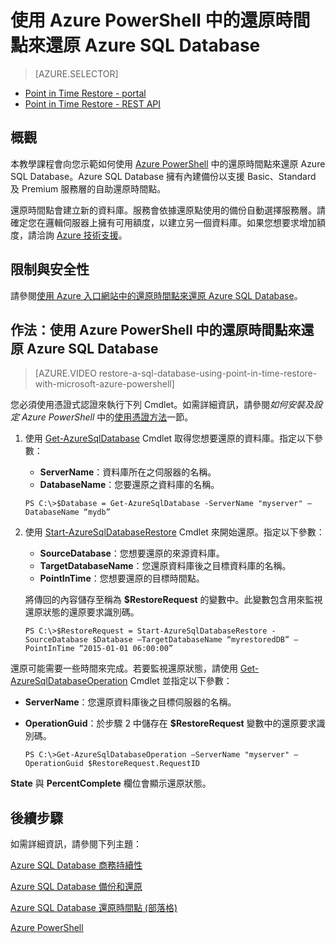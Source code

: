 <properties 
   pageTitle="使用 Azure PowerShell 中的還原時間點來還原 Azure SQL Database" 
   description="Point in Time Restore, Microsoft Azure SQL Database, restore database, recover database, Azure PowerShell, 還原時間點, 還原資料庫," 
   services="sql-database" 
   documentationCenter="" 
   authors="elfisher" 
   manager="jeffreyg" 
   editor="v-romcal"/>

<tags
   ms.service="sql-database"
   ms.devlang="NA"
   ms.topic="article"
   ms.tgt_pltfrm="NA"
   ms.workload="storage-backup-recovery" 
   ms.date="03/18/2015"
   ms.author="elfish; v-romcal; v-stste"/>

# 使用 Azure PowerShell 中的還原時間點來還原 Azure SQL Database

> [AZURE.SELECTOR]
- [Point in Time Restore - portal](sql-database-point-in-time-restore-tutorial-management-portal.md)
- [Point in Time Restore - REST API](sql-database-point-in-time-restore-tutorial-rest.md) 

## 概觀

本教學課程會向您示範如何使用 [Azure PowerShell](../powershell-install-configure.md) 中的還原時間點來還原 Azure SQL Database。Azure SQL Database 擁有內建備份以支援 Basic、Standard 及 Premium 服務層的自助還原時間點。

還原時間點會建立新的資料庫。服務會依據還原點使用的備份自動選擇服務層。請確定您在邏輯伺服器上擁有可用額度，以建立另一個資料庫。如果您想要求增加額度，請洽詢 [Azure 技術支援](http://azure.microsoft.com/support/options/)。

## 限制與安全性

請參閱[使用 Azure 入口網站中的還原時間點來還原 Azure SQL Database](sql-database-point-in-time-restore-tutorial-management-portal.md)。

## 作法：使用 Azure PowerShell 中的還原時間點來還原 Azure SQL Database

> [AZURE.VIDEO restore-a-sql-database-using-point-in-time-restore-with-microsoft-azure-powershell]

您必須使用憑證式認證來執行下列 Cmdlet。如需詳細資訊，請參閱*如何安裝及設定 Azure PowerShell* 中的[使用憑證方法](../powershell-install-configure.md#use-the-certificate-method)一節。

1. 使用 [Get-AzureSqlDatabase](http://msdn.microsoft.com/library/azure/dn546735.aspx) Cmdlet 取得您想要還原的資料庫。指定以下參數：
	* **ServerName**：資料庫所在之伺服器的名稱。
	* **DatabaseName**：您要還原之資料庫的名稱。	

	`PS C:\>$Database = Get-AzureSqlDatabase -ServerName "myserver" –DatabaseName “mydb”`

2. 使用 [Start-AzureSqlDatabaseRestore](http://msdn.microsoft.com/library/azure/dn720218.aspx) Cmdlet 來開始還原。指定以下參數：
	* **SourceDatabase**：您想要還原的來源資料庫。
	* **TargetDatabaseName**：您還原資料庫後之目標資料庫的名稱。
	* **PointInTime**：您想要還原的目標時間點。

	將傳回的內容儲存至稱為 **$RestoreRequest** 的變數中。此變數包含用來監視還原狀態的還原要求識別碼。

	`PS C:\>$RestoreRequest = Start-AzureSqlDatabaseRestore -SourceDatabase $Database –TargetDatabaseName “myrestoredDB” –PointInTime “2015-01-01 06:00:00”`

還原可能需要一些時間來完成。若要監視還原狀態，請使用 [Get-AzureSqlDatabaseOperation](http://msdn.microsoft.com/library/azure/dn546738.aspx) Cmdlet 並指定以下參數：

* **ServerName**：您還原資料庫後之目標伺服器的名稱。
* **OperationGuid**：於步驟 2 中儲存在 **$RestoreRequest** 變數中的還原要求識別碼。

	`PS C:\>Get-AzureSqlDatabaseOperation –ServerName "myserver" –OperationGuid $RestoreRequest.RequestID`

**State** 與 **PercentComplete** 欄位會顯示還原狀態。

## 後續步驟

如需詳細資訊，請參閱下列主題：

[Azure SQL Database 商務持續性](http://msdn.microsoft.com/library/azure/hh852669.aspx)

[Azure SQL Database 備份和還原](http://msdn.microsoft.com/library/azure/jj650016.aspx)

[Azure SQL Database 還原時間點 (部落格)](http://azure.microsoft.com/blog/2014/10/01/azure-sql-database-point-in-time-restore/)

[Azure PowerShell](https://msdn.microsoft.com/library/azure/jj156055.aspx)
 

<!---HONumber=62-->